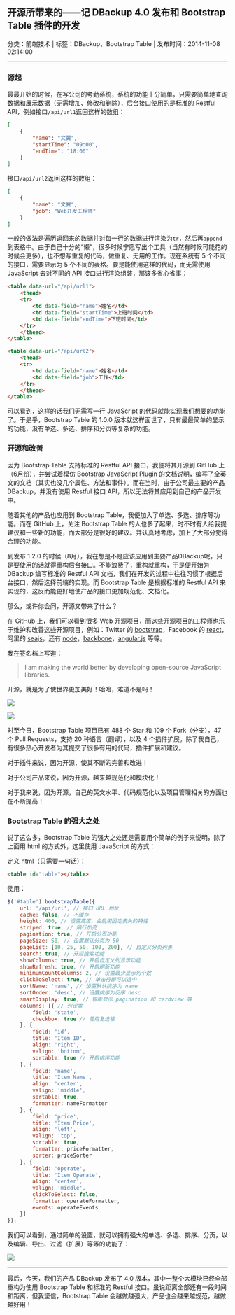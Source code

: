## 开源所带来的——记 DBackup 4.0 发布和 Bootstrap Table 插件的开发

分类：前端技术 | 标签：DBackup、Bootstrap Table | 发布时间：2014-11-08 02:14:00

___

### 源起

最最开始的时候，在写公司的考勤系统，系统的功能十分简单，只需要简单地查询数据和展示数据（无需增加、修改和删除），后台接口使用的是标准的 Restful API，例如接口`/api/url1`返回这样的数组：

```json
[
    {
        "name": "文翼",
        "startTime": "09:00",
        "endTime": "18:00"
    }
]
```

接口`/api/url2`返回这样的数组：

```json
[
    {
        "name": "文翼",
        "job": "Web开发工程师"
    }
]
```

一般的做法是遍历返回来的数据并对每一行的数据进行渲染为`tr`，然后再`append`到表格中。由于自己十分的“懒”，很多时候宁愿写出个工具（当然有时候可能花的时候会更多），也不想写重复的代码，做重复、无用的工作。现在系统有 5 个不同的接口，需要显示为 5 个不同的表格。要是能使用这样的代码，而无需使用 JavaScript 去对不同的 API 接口进行渲染组装，那该多省心省事：

```html
<table data-url="/api/url1">
    <thead>
    <tr>
        <td data-field="name">姓名</td>
        <td data-field="startTime">上班时间</td>
        <td data-field="endTime">下班时间</td>
    </tr>
    </thead>
</table>

<table data-url="/api/url2">
    <thead>
    <tr>
        <td data-field="name">姓名</td>
        <td data-field="job">工作</td>
    </tr>
    </thead>
</table>
```

可以看到，这样的话我们无需写一行 JavaScript 的代码就能实现我们想要的功能了。于是乎，Bootstrap Table 的 1.0.0 版本就这样面世了，只有最最简单的显示的功能，没有单选、多选、排序和分页等复杂的功能。

### 开源和改善

因为 Bootstrap Table 支持标准的 Restful API 接口，我便将其开源到 GitHub 上（6月份），并尝试着模仿 Bootstrap JavaScript Plugin 的文档说明，编写了全英文的文档（其实也没几个属性、方法和事件）。而在当时，由于公司最主要的产品 DBackup，并没有使用 Restful 接口 API，所以无法将其应用到自己的产品开发中。

随着其他的产品也应用到 Bootstrap Table，我便加入了单选、多选、排序等功能。而在 GitHub 上，关注 Bootstrap Table 的人也多了起来，时不时有人给我提建议和一些新的功能，而大部分是很好的建议。并认真地考虑，加上了大部分觉得合理的功能。

到发布 1.2.0 的时候（8月），我在想是不是应该应用到主要产品DBackup呢，只是要使用的话就得重构后台接口。不能浪费了，重构就重构，于是便开始为 DBackup 编写标准的 Restful API 文档，我们在开发的过程中往往习惯了根据后台接口，然后选择前端的实现。而 Bootstrap Table 是根据标准的 Restful API 来实现的，这反而能更好地使产品的接口更加规范化、文档化。

那么，或许你会问，开源又带来了什么？

在 GitHub 上，我们可以看到很多 Web 开源项目，而这些开源项目的工程师也乐于维护和改善这些开源项目，例如：Twitter 的 [bootstrap](https://github.com/twbs/bootstrap)，Facebook 的 [react](https://github.com/facebook/react)，阿里的 [seajs](https://github.com/seajs/seajs)，还有 [node](https://github.com/joyent/node)，[backbone](https://github.com/jashkenas/backbone)，[angular.js](https://github.com/angular/angular.js) 等等。

我在签名档上写道：

> I am making the world better by developing open-source JavaScript libraries.

开源，就是为了使世界更加美好！哈哈，难道不是吗！

![](/posts/2014/11/08/1.png)

![](/posts/2014/11/08/2.png)

时至今日，Bootstrap Table 项目已有 488 个 Star 和 109 个 Fork（分支），47 个 Pull Requests，支持 20 种语言（翻译），以及 4 个插件扩展。除了我自己，有很多热心开发者为其提交了很多有用的代码，插件扩展和建议。

对于插件来说，因为开源，使其不断的完善和改进！

对于公司产品来说，因为开源，越来越规范化和模块化！

对于我来说，因为开源，自己的英文水平、代码规范化以及项目管理相关的方面也在不断提高！

### Bootstrap Table 的强大之处

说了这么多，Bootstrap Table 的强大之处还是需要用个简单的例子来说明，除了上面用 html 的方式外，这里使用 JavaScript 的方式：

定义 html（只需要一句话）：
```html
<table id="table"></table>
```

使用：
```js
$('#table').bootstrapTable({
    url: '/api/url', // 接口 URL 地址
    cache: false, // 不缓存
    height: 400, // 设置高度，会启用固定表头的特性
    striped: true, // 隔行加亮
    pagination: true, // 开启分页功能
    pageSize: 50, // 设置默认分页为 50
    pageList: [10, 25, 50, 100, 200], // 自定义分页列表
    search: true, // 开启搜索功能
    showColumns: true, // 开启自定义列显示功能
    showRefresh: true, // 开启刷新功能
    minimumCountColumns: 2, // 设置最少显示列个数
    clickToSelect: true, // 单击行即可以选中
    sortName: 'name', // 设置默认排序为 name
    sortOrder: 'desc', // 设置排序为反序 desc
    smartDisplay: true, // 智能显示 pagination 和 cardview 等
    columns: [{ // 列设置
        field: 'state',
        checkbox: true // 使用复选框
    }, {
        field: 'id',
        title: 'Item ID',
        align: 'right',
        valign: 'bottom',
        sortable: true // 开启排序功能
    }, {
        field: 'name',
        title: 'Item Name',
        align: 'center',
        valign: 'middle',
        sortable: true,
        formatter: nameFormatter
    }, {
        field: 'price',
        title: 'Item Price',
        align: 'left',
        valign: 'top',
        sortable: true,
        formatter: priceFormatter,
        sorter: priceSorter
    }, {
        field: 'operate',
        title: 'Item Operate',
        align: 'center',
        valign: 'middle',
        clickToSelect: false,
        formatter: operateFormatter,
        events: operateEvents
    }]
});
```

我们可以看到，通过简单的设置，就可以拥有强大的单选、多选、排序、分页，以及编辑、导出、过滤（扩展）等等的功能了：

![](/posts/2014/11/08/3.png)

---

最后，今天，我们的产品 DBackup 发布了 4.0 版本，其中一整个大模块已经全部重构为使用 Bootstrap Table 和标准的 Restful 接口。虽说距离全部还有一段时间和距离，但我坚信，Bootstrap Table 会越做越强大，产品也会越来越规范，越做越好用！


